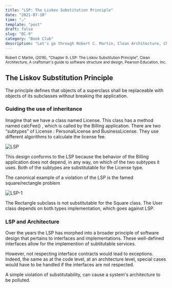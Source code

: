 ```yaml
---
title: "LSP: The Liskov Substitution Principle"
date: "2021-07-10"
time: "☕️"
template: "post"
draft: false
slug: "BC-9"
category: "Book Club"
description: "Let's go through Robert C. Martin, Clean Architecture, Chapter 9. LSP: The Liskov Substitution Principle"
---
```


<sub>Robert C Martin, (2018), "Chapter 9. LSP: The Liskov Substitution Principle", Clean Architecture, A craftsman's guide to software structure and design, Pearson Education, Inc.</sub>

## The Liskov Substitution Principle

The principle defines that objects of a superclass shall be replaceable with objects of its subclasses without breaking the application. 

### Guiding the use of inheritance

Imagine that we have a class named License. This class has a method named calcFee() , which is called by the Billing application. There are two “subtypes” of License : PersonalLicense and BusinessLicense. They use different algorithms to calculate the license fee.

![LSP](/media/LSP.png)

This design conforms to the LSP because the behavior of the Billing
application does not depend, in any way, on which of the two subtypes it
uses. Both of the subtypes are substitutable for the License type.

The canonical example of a violation of the LSP is the famed square/rectangle problem

![LSP-1](/media/LSP-1.png)

The Rectangle subclass is not substitutable for the Square class. The User class depends on both types implementation, which goes against LSP.

### LSP and Architecture

Over the years the LSP has morphed into a broader principle of
software design that pertains to interfaces and implementations. These well-defined interfaces allow for the implemention of subtitutable services. 

However, not respecting interface contracts would lead to exceptions. Indeed, the same as at the code level, at an architecture level, special cases would have to be handled if the interfaces are not respected.

A simple violation of substitutability, can cause a system's architecture to be polluted.
